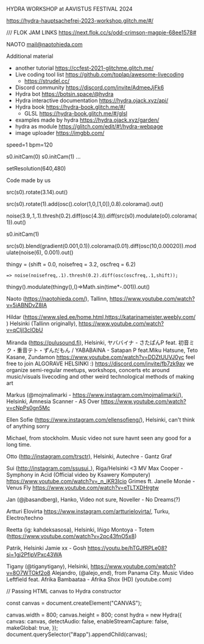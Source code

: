 HYDRA WORKSHOP at AAVISTUS FESTIVAL 2024

<https://hydra-hauptsachefrei-2023-workshop.glitch.me/#/>

///
FLOK JAM LINKS
<https://next.flok.cc/s/odd-crimson-magpie-68ee1578#>


NAOTO mail@naotohieda.com


Additional material

* another tutorial https://ccfest-2021-glitchme.glitch.me/
* Live coding tool list https://github.com/toplap/awesome-livecoding
  * https://strudel.cc/
* Discord community https://discord.com/invite/AdmeeJjFk6
* Hydra bot https://botsin.space/@hydra
* Hydra interactive documentation https://hydra.ojack.xyz/api/
* Hydra book https://hydra-book.glitch.me/#/
  * GLSL https://hydra-book.glitch.me/#/glsl
* examples made by hydra https://hydra.ojack.xyz/garden/
* hydra as module https://glitch.com/edit/#!/hydra-webpage
* image uploader https://imgbb.com/


speed=1
bpm=120

s0.initCam(0)
s0.initCam(1)
...

setResolution(640,480)


Code made by us

src(s0).rotate(3.14).out()

src(s0).rotate(1).add(osc().color(1,0,[1,0]),0.8).colorama().out()

noise(3.9,.1,.1).thresh(0.2).diff(osc(4.3)).diff(src(s0).modulate(o0).colorama(1)).out()

s0.initCam(1)

src(s0).blend(gradient(0.001,0.1)).colorama(0.01).diff(osc(10,0.00020)).modulate(noise(6), 0.001).out()

thingy = (shift = 0.0, noisefreq = 3.2, oscfreq = 6.2)

    => noise(noisefreq,.1).thresh(0.2).diff(osc(oscfreq,.1,shift));

thingy().modulate(thingy(),()=>Math.sin(time*-.001)).out()

Naoto (https://naotohieda.com/), Tallinn, https://www.youtube.com/watch?v=5iABNDvZ8IA

Hildar (https://www.sled.ee/home.html,https://katarinameister.weebly.com/ ) Helsinki (Tallinn originally), https://www.youtube.com/watch?v=qCljI3cIObU

Miranda (https://pulusound.fi), Helsinki, 
      ヤババイナ - さたぱんP feat. 初音ミク・重音テト・ずんだもん / YABABAINA - Satapan P feat.Miku Hatsune, Teto Kasane, Zundamon     https://www.youtube.com/watch?v=DDZtUUVJ0yc
feel free to join ALGORAVE HELSINKI :) https://discord.com/invite/fb7zk9av
we organize semi-regular meetups, workshops, concerts etc around music/visuals livecoding and other weird technological methods of making art

Markus (@mojmalimarki - https://www.instagram.com/mojmalimarki/), Helsinki, Amnesia Scanner - AS Over https://www.youtube.com/watch?v=cNpPs0gn5Mc

Ellen Sofie (https://www.instagram.com/ellensofieng/), Helsinki, can't think of anything sorry

Michael, from stockholm. Music video not sure havnt seen any good for a long time.

Otto (http://instagram.com/trsctr), Helsinki, Autechre - Gantz Graf

Sui (http://instagram.com/ssusui_), Riga/Helsinki
<3 MV
Max Cooper - Symphony in Acid (Official video by Ksawery Komputery)
https://www.youtube.com/watch?v=_n_iKR3Icio
Grimes ft. Janelle Monáe - Venus Fly
https://www.youtube.com/watch?v=eTLTXDHrgtw

Jan (@jbasandberg), Hanko, Video not sure, Noveller - No Dreams(?)

Artturi Elovirta https://www.instagram.com/artturielovirta/, Turku, Electro/techno

Reetta (ig: kahdeksasosa), Helsinki, 
Iñigo Montoya - Totem (https://www.youtube.com/watch?v=2pc43fnO5x8)

Patrik, Helsinki
Jamie xx - Gosh
https://youtu.be/hTGJfRPLe08?si=1gj2PfipVPxc43WA

Tigany (@tiganytigany), Helsinki, https://www.youtube.com/watch?v=8O7WTOkf2o8
Alejandro, (@alejo_end), from Panama City. Music Video Leftfield feat. Afrika Bambaataa - Afrika Shox (HD) (youtube.com)



// Passing HTML canvas to Hydra constructor

const canvas = document.createElement("CANVAS");

canvas.width = 800;
canvas.height = 800;
const hydra = new Hydra({
  canvas: canvas,
  detectAudio: false,
  enableStreamCapture: false,
  makeGlobal: true,
});
document.querySelector("#app").appendChild(canvas);

